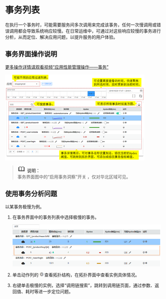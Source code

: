 # 事务列表<a name="apm_02_0009"></a>

在执行一个事务时，可能需要服务间多次调用来完成该事务，任何一次慢调用或错误调用都会导致系统响应较慢。在日常运维中，可通过对这些响应较慢的事务进行分析，从而定位、解决应用问题，以提升服务的用户体验。

## 事务界面操作说明<a name="zh-cn_topic_0089436425_zh-cn_topic_0082166144_section4543875420241"></a>

[更多操作详情请观看视频“应用性能管理操作——事务”](https://support.huaweicloud.com/apm_video/index.html)

![](figures/zh-cn_image_0138081038.png)

>![](public_sys-resources/icon-note.gif) **说明：**   
>事务界面图中的“启用事务洞察”开关 ，仅对华北区域可见。  

## 使用事务分析问题<a name="zh-cn_topic_0089436425_zh-cn_topic_0082166144_section15720512201316"></a>

以某事务极慢为例。

1.  在事务界面中的事务列表中选择极慢的事务。

    ![](figures/zh-cn_image_0127592061.png)

2.  单击动作列的![](figures/zh-cn_image_0127592064.jpg)查看拓扑结构，在拓扑界面中查看实例具体情况。
3.  右键单击极慢的实例，选择“调用链搜索”，跳转到调用链页面，通过参数、返回值、耗时等进一步定位问题。


